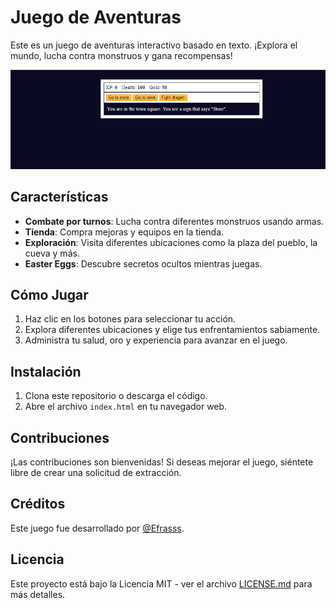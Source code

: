 # Juego de Aventuras

Este es un juego de aventuras interactivo basado en texto. ¡Explora el mundo, lucha contra monstruos y gana recompensas!

![Efrain Arévalo](Portada.PNG)

## Características

- **Combate por turnos**: Lucha contra diferentes monstruos usando armas.
- **Tienda**: Compra mejoras y equipos en la tienda.
- **Exploración**: Visita diferentes ubicaciones como la plaza del pueblo, la cueva y más.
- **Easter Eggs**: Descubre secretos ocultos mientras juegas.

## Cómo Jugar

1. Haz clic en los botones para seleccionar tu acción.
2. Explora diferentes ubicaciones y elige tus enfrentamientos sabiamente.
3. Administra tu salud, oro y experiencia para avanzar en el juego.

## Instalación

1. Clona este repositorio o descarga el código.
2. Abre el archivo `index.html` en tu navegador web.

## Contribuciones

¡Las contribuciones son bienvenidas! Si deseas mejorar el juego, siéntete libre de crear una solicitud de extracción.

## Créditos

Este juego fue desarrollado por [@Efrasss](https://github.com/efrasss?tab=repositories).

## Licencia

Este proyecto está bajo la Licencia MIT - ver el archivo [LICENSE.md](LICENSE.md) para más detalles.
